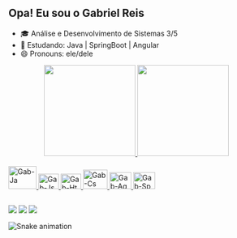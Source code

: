 ## Opa!  Eu sou o Gabriel Reis

- 🎓 Análise e Desenvolvimento de Sistemas 3/5
- 🌱 Estudando: Java | SpringBoot | Angular
- 😄 Pronouns: ele/dele

<div align="center">
  <a href="https://github.com/Gab-engsoftware">
  <img height="180em" src="https://github-readme-stats.vercel.app/api?username=Gab-engsoftware&show_icons=true&theme=tokyonight&include_all_commits=true&count_private=true"/>
  <img height="180em" src="https://github-readme-stats.vercel.app/api/top-langs/?username=Gab-engsoftware&layout=compact&langs_count=7&theme=tokyonight"/>
</div>
<div style="display: inline_block"><br>
  <img aligng="center" alt="Gab-Ja"  height="45" width="55" src="https://cdn.jsdelivr.net/gh/devicons/devicon/icons/java/java-original-wordmark.svg">
  <img alaing="center" alt="Gab-Js" height="30" width="40" src="https://cdn.jsdelivr.net/gh/devicons/devicon/icons/javascript/javascript-original.svg" />
  <img alaing="center" alt="Gab-Ht" height="30" width="40" src="https://cdn.jsdelivr.net/gh/devicons/devicon/icons/html5/html5-original.svg" />
  <img alaing="center" alt="Gab-Cs" height="38" width="48" src="https://cdn.jsdelivr.net/gh/devicons/devicon/icons/css3/css3-original-wordmark.svg" />
  <img alaing="center" alt="Gab-Ag" height="33" width="43" src="https://cdn.jsdelivr.net/gh/devicons/devicon/icons/angularjs/angularjs-original.svg" />
  <img alaing="center" alt="Gab-Sp" height="33" width="43" src="https://cdn.jsdelivr.net/gh/devicons/devicon/icons/spring/spring-original-wordmark.svg" />
          
</div>
       
  ##
 
<div>
  <a href="https://www.instagram.com/gab.engsoftware/" target="_blank"><img src="https://img.shields.io/badge/-Instagram-%23E4405F?style=for-the-badge&logo=instagram&logoColor=white" target="_blank"></a>
  <a href = "mailto:gabrielgomesreis23@gmail.com"><img src="https://img.shields.io/badge/-Gmail-%23333?style=for-the-badge&logo=gmail&logoColor=white" target="_blank"></a>
  <a href="https://www.linkedin.com/in/gabriel-reis-4b643521a" target="_blank"><img src="https://img.shields.io/badge/-LinkedIn-%230077B5?style=for-the-badge&logo=linkedin&logoColor=white" target="_blank"></a> 
  
   ![Snake animation](https://github.com/Gab-engsoftware/Gab-engsoftware/blob/output/github-contribution-grid-snake.svg)
</div>
